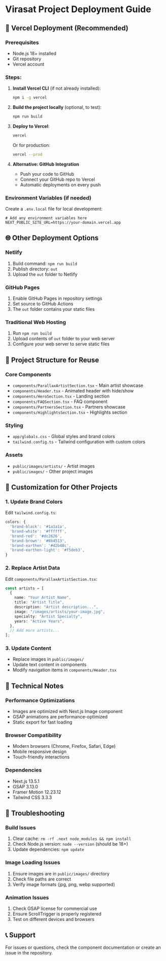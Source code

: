 # Virasat Project Deployment Guide

## 🚀 Vercel Deployment (Recommended)

### Prerequisites

- Node.js 18+ installed
- Git repository
- Vercel account

### Steps:

1. **Install Vercel CLI** (if not already installed):

   ```bash
   npm i -g vercel
   ```

2. **Build the project locally** (optional, to test):

   ```bash
   npm run build
   ```

3. **Deploy to Vercel**:

   ```bash
   vercel
   ```

   Or for production:

   ```bash
   vercel --prod
   ```

4. **Alternative: GitHub Integration**
   - Push your code to GitHub
   - Connect your GitHub repo to Vercel
   - Automatic deployments on every push

### Environment Variables (if needed)

Create a `.env.local` file for local development:

```env
# Add any environment variables here
NEXT_PUBLIC_SITE_URL=https://your-domain.vercel.app
```

## 🌐 Other Deployment Options

### Netlify

1. Build command: `npm run build`
2. Publish directory: `out`
3. Upload the `out` folder to Netlify

### GitHub Pages

1. Enable GitHub Pages in repository settings
2. Set source to GitHub Actions
3. The `out` folder contains your static files

### Traditional Web Hosting

1. Run `npm run build`
2. Upload contents of `out` folder to your web server
3. Configure your web server to serve static files

## 📁 Project Structure for Reuse

### Core Components

- `components/ParallaxArtistSection.tsx` - Main artist showcase
- `components/Header.tsx` - Animated header with hide/show
- `components/HeroSection.tsx` - Landing section
- `components/FAQSection.tsx` - FAQ component
- `components/PartnersSection.tsx` - Partners showcase
- `components/HighlightsSection.tsx` - Highlights section

### Styling

- `app/globals.css` - Global styles and brand colors
- `tailwind.config.ts` - Tailwind configuration with custom colors

### Assets

- `public/images/artists/` - Artist images
- `public/images/` - Other project images

## 🎨 Customization for Other Projects

### 1. Update Brand Colors

Edit `tailwind.config.ts`:

```typescript
colors: {
  'brand-black': '#1a1a1a',
  'brand-white': '#ffffff',
  'brand-red': '#dc2626',
  'brand-brown': '#8b4513',
  'brand-earthen': '#d2b48c',
  'brand-earthen-light': '#f5deb3',
}
```

### 2. Replace Artist Data

Edit `components/ParallaxArtistSection.tsx`:

```typescript
const artists = [
  {
    name: "Your Artist Name",
    title: "Artist Title",
    description: "Artist description...",
    image: "/images/artists/your-image.jpg",
    specialty: "Artist Specialty",
    years: "Active Years",
  },
  // Add more artists...
];
```

### 3. Update Content

- Replace images in `public/images/`
- Update text content in components
- Modify navigation items in `components/Header.tsx`

## 🔧 Technical Notes

### Performance Optimizations

- Images are optimized with Next.js Image component
- GSAP animations are performance-optimized
- Static export for fast loading

### Browser Compatibility

- Modern browsers (Chrome, Firefox, Safari, Edge)
- Mobile responsive design
- Touch-friendly interactions

### Dependencies

- Next.js 13.5.1
- GSAP 3.13.0
- Framer Motion 12.23.12
- Tailwind CSS 3.3.3

## 🐛 Troubleshooting

### Build Issues

1. Clear cache: `rm -rf .next node_modules && npm install`
2. Check Node.js version: `node --version` (should be 18+)
3. Update dependencies: `npm update`

### Image Loading Issues

1. Ensure images are in `public/images/` directory
2. Check file paths are correct
3. Verify image formats (jpg, png, webp supported)

### Animation Issues

1. Check GSAP license for commercial use
2. Ensure ScrollTrigger is properly registered
3. Test on different devices and browsers

## 📞 Support

For issues or questions, check the component documentation or create an issue in the repository.
